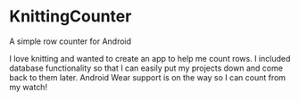 # KnittingCounter
A simple row counter for Android

I love knitting and wanted to create an app to help me count rows. 
I included database functionality so that I can easily put my projects down and come back to them later.
Android Wear support is on the way so I can count from my watch! 

